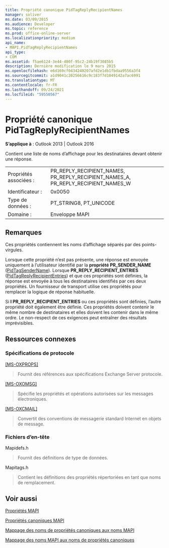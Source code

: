 ```yaml
---
title: Propriété canonique PidTagReplyRecipientNames
manager: soliver
ms.date: 03/09/2015
ms.audience: Developer
ms.topic: reference
ms.prod: office-online-server
ms.localizationpriority: medium
api_name:
- MAPI.PidTagReplyRecipientNames
api_type:
- COM
ms.assetid: f5ae6124-3e44-400f-95c2-24b19f3085b5
description: Dernière modification le 9 mars 2015
ms.openlocfilehash: e6d169cf0434240207afd2e1db1fbdaa9556a3f4
ms.sourcegitcommit: a1d9041c20256616c9c183f7d1049142a7ac6991
ms.translationtype: MT
ms.contentlocale: fr-FR
ms.lasthandoff: 09/24/2021
ms.locfileid: "59550567"
---
```

# <a name="pidtagreplyrecipientnames-canonical-property"></a>Propriété canonique PidTagReplyRecipientNames

  
  
**S’applique à** : Outlook 2013 | Outlook 2016 
  
Contient une liste de noms d’affichage pour les destinataires devant obtenir une réponse.
  
|||
|:-----|:-----|
|Propriétés associées :  <br/> |PR_REPLY_RECIPIENT_NAMES, PR_REPLY_RECIPIENT_NAMES_A, PR_REPLY_RECIPIENT_NAMES_W  <br/> |
|Identificateur :  <br/> |0x0050  <br/> |
|Type de données :  <br/> |PT_STRING8, PT_UNICODE  <br/> |
|Domaine :  <br/> |Enveloppe MAPI  <br/> |
   
## <a name="remarks"></a>Remarques

Ces propriétés contiennent les noms d’affichage séparés par des points-virgules.
  
Lorsque cette propriété n’est pas présente, une réponse est envoyée uniquement à l’utilisateur identifié par la **propriété PR_SENDER_NAME** ([PidTagSenderName](pidtagsendername-canonical-property.md)). Lorsque **PR_REPLY_RECIPIENT_ENTRIES** ([PidTagReplyRecipientEntries](pidtagreplyrecipiententries-canonical-property.md)) et que ces propriétés sont définies, la réponse est envoyée à tous les destinataires identifiés par ces deux propriétés. Un fournisseur de transport utilise ces propriétés pour remplacer la logique de réponse habituelle.
  
Si **l PR_REPLY_RECIPIENT_ENTRIES** ou ces propriétés sont définies, l’autre propriété doit également être définie. Ces propriétés doivent contenir le même nombre de destinataires et elles doivent les contenir dans le même ordre. Le non-respect de ces exigences peut entraîner des résultats imprévisibles. 
  
## <a name="related-resources"></a>Ressources connexes

### <a name="protocol-specifications"></a>Spécifications de protocole

[[MS-OXPROPS]](https://msdn.microsoft.com/library/f6ab1613-aefe-447d-a49c-18217230b148%28Office.15%29.aspx)
  
> Fournit des références aux spécifications Exchange Server protocole.
    
[[MS-OXOMSG]](https://msdn.microsoft.com/library/daa9120f-f325-4afb-a738-28f91049ab3c%28Office.15%29.aspx)
  
> Spécifie les propriétés et opérations autorisées sur les messages électroniques.
    
[[MS-OXCMAIL]](https://msdn.microsoft.com/library/b60d48db-183f-4bf5-a908-f584e62cb2d4%28Office.15%29.aspx)
  
> Convertit des conventions de messagerie standard Internet en objets de message.
    
### <a name="header-files"></a>Fichiers d’en-tête

Mapidefs.h
  
> Fournit des définitions de type de données.
    
Mapitags.h
  
> Contient les définitions des propriétés répertoriées en tant que noms de remplacement.
    
## <a name="see-also"></a>Voir aussi



[Propriétés MAPI](mapi-properties.md)
  
[Propriétés canoniques MAPI](mapi-canonical-properties.md)
  
[Mappage des noms de propriétés canoniques aux noms MAPI](mapping-canonical-property-names-to-mapi-names.md)
  
[Mappage des noms MAPI aux noms de propriétés canoniques](mapping-mapi-names-to-canonical-property-names.md)

